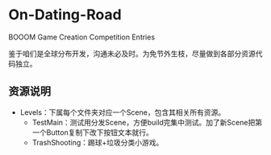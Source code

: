 # On-Dating-Road
BOOOM Game Creation Competition Entries

鉴于咱们是全球分布开发，沟通未必及时。为免节外生枝，尽量做到各部分资源代码独立。

## 资源说明
* Levels：下属每个文件夹对应一个Scene，包含其相关所有资源。
  * TestMain：测试用分发Scene，方便build完集中测试。加了新Scene把第一个Button复制下改下按钮文本就行。
  * TrashShooting：踢球+垃圾分类小游戏。
